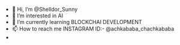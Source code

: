 - 👋 Hi, I’m @Shelldor_Sunny
- 👀 I’m interested in AI 
- 🌱 I’m currently learning BLOCKCHAI DEVELOPMENT
- 📫 How to reach me INSTAGRAM ID:- @achkababa_chachkababa
- 

<!---
SUNNY-kauhsik/SUNNY-kauhsik is a ✨ special ✨ repository because its `README.md` (this file) appears on your GitHub profile.
You can click the Preview link to take a look at your changes.
--->
